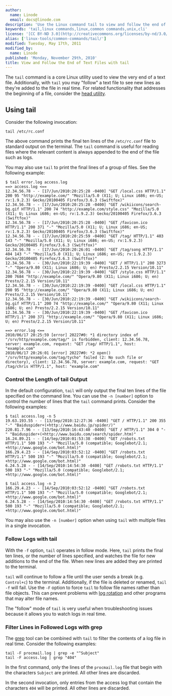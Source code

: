 ```yaml
---
author:
  name: Linode
  email: docs@linode.com
description: 'Use the Linux command tail to view and follow the end of text files.'
keywords: 'tail,linux commands,linux,common commands,unix,cli'
license: '[CC BY-ND 3.0](http://creativecommons.org/licenses/by-nd/3.0/us/)'
alias: ['linux-tools/common-commands/tail/']
modified: Tuesday, May 17th, 2011
modified_by:
  name: Linode
published: 'Monday, November 29th, 2010'
title: View and Follow the End of Text Files with tail
---
```


The `tail` command is a core Linux utility used to view the very end of a text file. Additionally, with `tail` you may "follow" a text file to see new lines as they're added to the file in real time. For related functionality that addresses the beginning of a file, consider the [head utility](/docs/tools-reference/tools/view-the-beginning-of-text-files-with-head).

## Using tail

Consider the following invocation:

    tail /etc/rc.conf

The above command prints the final ten lines of the `/etc/rc.conf` file to standard output on the terminal. The `tail` command is useful for reading files where the relevant content is always appended to the end of the file such as logs.

You may also use `tail` to print the final lines of a group of files. See the following example:

    $ tail error.log access.log
    ==> access.log <==
    12.34.56.78 - - [17/Jun/2010:20:25:28 -0400] "GET /local.css HTTP/1.1" 200 95 "http://example.com/" "Mozilla/5.0 (X11; U; Linux i686; en-US; rv:1.9.2.3) Gecko/20100405 Firefox/3.6.3 (Swiftfox)"
    12.34.56.78 - - [17/Jun/2010:20:25:28 -0400] "GET /wikiicons/search-bg.gif HTTP/1.1" 200 74 "http://example.com/style.css" "Mozilla/5.0 (X11; U; Linux i686; en-US; rv:1.9.2.3) Gecko/20100405 Firefox/3.6.3 (Swiftfox)"
    12.34.56.78 - - [17/Jun/2010:20:25:28 -0400] "GET /favicon.ico HTTP/1.1" 200 371 "-" "Mozilla/5.0 (X11; U; Linux i686; en-US; rv:1.9.2.3) Gecko/20100405 Firefox/3.6.3 (Swiftfox)"
    12.34.56.78 - - [17/Jun/2010:20:25:59 -0400] "GET /tag/ HTTP/1.1" 403 143 "-" "Mozilla/5.0 (X11; U; Linux i686; en-US; rv:1.9.2.3) Gecko/20100405 Firefox/3.6.3 (Swiftfox)"
    12.34.56.78 - - [17/Jun/2010:20:26:01 -0400] "GET /tag/song HTTP/1.1" 404 143 "-" "Mozilla/5.0 (X11; U; Linux i686; en-US; rv:1.9.2.3) Gecko/20100405 Firefox/3.6.3 (Swiftfox)"
    12.34.56.78 - - [30/Jun/2010:22:19:39 -0400] "GET / HTTP/1.1" 200 3273 "-" "Opera/9.80 (X11; Linux i686; U; en) Presto/2.2.15 Version/10.11"
    12.34.56.78 - - [30/Jun/2010:22:19:39 -0400] "GET /style.css HTTP/1.1" 200 7684 "http://example.com/" "Opera/9.80 (X11; Linux i686; U; en) Presto/2.2.15 Version/10.11"
    12.34.56.78 - - [30/Jun/2010:22:19:39 -0400] "GET /local.css HTTP/1.1" 200 95 "http://example.com/" "Opera/9.80 (X11; Linux i686; U; en) Presto/2.2.15 Version/10.11"
    12.34.56.78 - - [30/Jun/2010:22:19:39 -0400] "GET /wikiicons/search-bg.gif HTTP/1.1" 200 74 "http://example.com/" "Opera/9.80 (X11; Linux i686; U; en) Presto/2.2.15 Version/10.11"
    12.34.56.78 - - [30/Jun/2010:22:19:39 -0400] "GET /favicon.ico HTTP/1.1" 200 371 "http://example.com/" "Opera/9.80 (X11; Linux i686; U; en) Presto/2.2.15 Version/10.11"

    ==> error.log <==
    2010/06/17 20:25:59 [error] 20227#0: *1 directory index of "/srv/http/example.com/tag/" is forbidden, client: 12.34.56.78, server: example.com, request: "GET /tag/ HTTP/1.1", host: "example.com"
    2010/06/17 20:26:01 [error] 20227#0: *2 open() "/srv/http/example.com/tag/tycho" failed (2: No such file or directory), client: 12.34.56.78, server: example.com, request: "GET /tag/chris HTTP/1.1", host: "example.com"

### Control the Length of tail Output

In the default configuration, `tail` will only output the final ten lines of the file specified on the command line. You can use the `-n [number]` option to control the number of lines that the `tail` command prints. Consider the following examples:

    $ tail access.log -n 5
    19.63.193.55 - - [13/Sep/2010:12:27:36 -0400] "GET / HTTP/1.1" 200 355 "-" "Baiduspider+(+http://www.baidu.jp/spider/)"
    220.81.7.96 - - [13/Sep/2010:16:43:40 -0400] "GET / HTTP/1.1" 304 0 "-" "Baiduspider+(+http://www.baidu.com/search/spider.htm)"
    16.24.89.21 - - [14/Sep/2010:01:53:38 -0400] "GET /robots.txt HTTP/1.1" 500 193 "-" "Mozilla/5.0 (compatible; Googlebot/2.1; +http://www.google.com/bot.html)"
    166.29.4.23 - - [14/Sep/2010:03:52:12 -0400] "GET /robots.txt HTTP/1.1" 500 193 "-" "Mozilla/5.0 (compatible; Googlebot/2.1; +http://www.google.com/bot.html)"
    6.24.5.28 - - [14/Sep/2010:14:54:30 -0400] "GET /robots.txt HTTP/1.1" 500 193 "-" "Mozilla/5.0 (compatible; Googlebot/2.1; +http://www.google.com/bot.html)"

    $ tail access.log -n 2
    166.29.4.23 - - [14/Sep/2010:03:52:12 -0400] "GET /robots.txt HTTP/1.1" 500 193 "-" "Mozilla/5.0 (compatible; Googlebot/2.1; +http://www.google.com/bot.html)"
    6.24.5.28 - - [14/Sep/2010:14:54:30 -0400] "GET /robots.txt HTTP/1.1" 500 193 "-" "Mozilla/5.0 (compatible; Googlebot/2.1; +http://www.google.com/bot.html)"

You may also use the `-n [number]` option when using `tail` with multiple files in a single invocation.

### Follow Logs with tail

With the `-f` option, `tail` operates in follow mode. Here, `tail` prints the final ten lines, or the number of lines specified, and watches the file for new additions to the end of the file. When new lines are added they are printed to the terminal.

`tail` will continue to follow a file until the user sends a break (e.g. `Control+c`) to the terminal. Additionally, if the file is deleted or renamed, `tail -f` will fail. Use the `-F` option to force `tail` to follow file names rather than file objects. This can prevent problems with [log rotation](/docs/linux-tools/utilities/logrotate) and other programs that may alter file names.

The "follow" mode of `tail` is very useful when troubleshooting issues because it allows you to watch logs in real time.

### Filter Lines in Followed Logs with grep

The [grep](/docs/tools-reference/search-and-filter-text-with-grep) tool can be combined with `tail` to filter the contents of a log file in real time. Consider the following examples:

    tail -F procmail.log | grep -e "^Subject"
    tail -F access.log | grep "404" 

In the first command, only the lines of the `procmail.log` file that begin with the characters `Subject` are printed. All other lines are discarded.

In the second invocation, only entries from the access log that contain the characters `404` will be printed. All other lines are discarded.